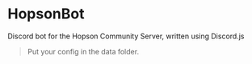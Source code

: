 # HopsonBot
Discord bot for the Hopson Community Server, written using Discord.js

> Put your config in the data folder.